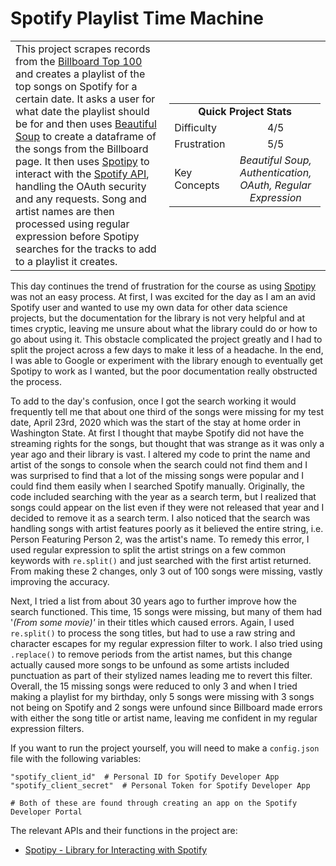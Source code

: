 # Spotify Playlist Time Machine

<table border='0'>
<tr>
  <td>
  This project scrapes records from the <a href='https://www.billboard.com/charts/hot-100'>Billboard Top 100</a> and creates a playlist of the top songs on Spotify for a certain date. It asks a user for what date the playlist should be for and then uses <a href='https://www.crummy.com/software/BeautifulSoup/bs4/doc/'>Beautiful Soup</a> to create a dataframe of the songs from the Billboard page. It then uses <a href='https://spotipy.readthedocs.io/en/latest/'>Spotipy</a> to interact with the <a href='https://developer.spotify.com/documentation/web-api/'>Spotify API</a>, handling the OAuth security and any requests. Song and artist names are then processed using regular expression before Spotipy searches for the tracks to add to a playlist it creates.
  </td>
  <td>
    <div>
      <table>
        <tr>
          <td align='center' colspan="2"><strong>Quick Project Stats</strong></td>
        </tr>
        <tr>
          <td>Difficulty</td>
          <td align='center'>4/5</td>
        </tr>
        <tr>
          <td>Frustration</td>
          <td align='center'>5/5</td>
        </tr>
        <tr>
          <td>Key Concepts</td>
          <td align='center'><em>Beautiful Soup, Authentication, OAuth, Regular Expression</em></td>
        </tr>
      </table>
    </div>
  </td>
</tr>
</table>

This day continues the trend of frustration for the course as using <a href='https://spotipy.readthedocs.io/en/latest/'>Spotipy</a> was not an easy process. At first, I was excited for the day as I am an avid Spotify user and wanted to use my own data for other data science projects, but the documentation for the library is not very helpful and at times cryptic, leaving me unsure about what the library could do or how to go about using it. This obstacle complicated the project greatly and I had to split the project across a few days to make it less of a headache. In the end, I was able to Google or experiment with the library enough to eventually get Spotipy to work as I wanted, but the poor documentation really obstructed the process.

To add to the day's confusion, once I got the search working it would frequently tell me that about one third of the songs were missing for my test date, April 23rd, 2020 which was the start of the stay at home order in Washington State. At first I thought that maybe Spotify did not have the streaming rights for the songs, but thought that was strange as it was only a year ago and their library is vast. I altered my code to print the name and artist of the songs to console when the search could not find them and I was surprised to find that a lot of the missing songs were popular and I could find them easily when I searched Spotify manually. Originally, the code included searching with the year as a search term, but I realized that songs could appear on the list even if they were not released that year and I decided to remove it as a search term. I also noticed that the search was handling songs with artist features poorly as it believed the entire string, i.e. Person Featuring Person 2, was the artist's name. To remedy this error, I used regular expression to split the artist strings on a few common keywords with `re.split()` and just searched with the first artist returned. From making these 2 changes, only 3 out of 100 songs were missing, vastly improving the accuracy.

Next, I tried a list from about 30 years ago to further improve how the search functioned. This time, 15 songs were missing, but many of them had '<em>(From some movie)'</em> in their titles which caused errors. Again, I used `re.split()` to process the song titles, but had to use a raw string and character escapes for my regular expression filter to work. I also tried using `.replace()` to remove periods from the artist names, but this change actually caused more songs to be unfound as some artists included punctuation as part of their stylized names leading me to revert this filter. Overall, the 15 missing songs were reduced to only 3 and when I tried making a playlist for my birthday, only 5 songs were missing with 3 songs not being on Spotify and 2 songs were unfound since Billboard made errors with either the song title or artist name, leaving me confident in my regular expression filters.

If you want to run the project yourself, you will need to make a `config.json` file with the following variables:

    "spotify_client_id"  # Personal ID for Spotify Developer App
    "spotify_client_secret"  # Personal Token for Spotify Developer App

    # Both of these are found through creating an app on the Spotify Developer Portal

The relevant APIs and their functions in the project are:
- [Spotipy - Library for Interacting with Spotify](https://spotipy.readthedocs.io/en/latest/)
